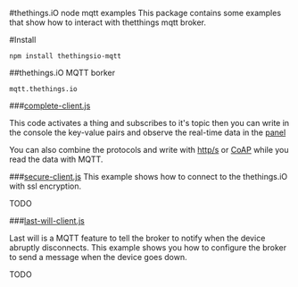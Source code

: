 #thethings.iO node mqtt examples
This package contains some examples that show how to interact with thetthings mqtt broker.

#Install
```
npm install thethingsio-mqtt
```

##thethings.iO MQTT borker

```
mqtt.thethings.io
```

###[complete-client.js](https://github.com/theThings/thethingsio-mqtt-node/tree/master/examples/complete-client.js)

This code activates a thing and subscribes to it's topic then you can write in the console the key-value pairs and observe the real-time data in the [panel](panel.thethings.io)

You can also combine the protocols and write with [http/s](https://github.com/theThings/thethingsio-api-node) or [CoAP](https://github.com/theThings/thethingsio-coap-node)
while you read the data with MQTT.

###[secure-client.js](https://github.com/theThings/thethingsio-mqtt-node/tree/master/examples/secure-client.js)
This example shows how to connect to the thethings.iO with ssl encryption.

TODO

###[last-will-client.js](https://github.com/theThings/thethingsio-mqtt-node/tree/master/examples/last-will-client.js)

Last will is a MQTT feature to tell the broker to notify when the device abruptly disconnects. This example shows you how to configure the broker to send a message when the device goes down.

TODO
